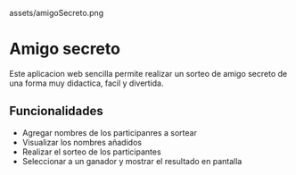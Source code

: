 assets/amigoSecreto.png


<h1>Amigo secreto</h1>

<p>Este aplicacion web sencilla permite realizar un sorteo de amigo secreto de una forma muy didactica, facil y divertida.</p>

<h2>Funcionalidades</h2>
<ul>
  <li>Agregar nombres de los participanres a sortear</li>
  <li>Visualizar los nombres añadidos</li>
  <li>Realizar el sorteo de los participantes</li>
  <li>Seleccionar a un ganador y mostrar el resultado en pantalla</li>
</ul>
